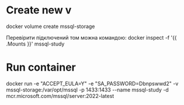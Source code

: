 # Create new v
docker volume create mssql-storage

Перевірити підключений том можна командою:
docker inspect -f '{{ .Mounts }}' mssql-study
# Run container
docker run -e "ACCEPT_EULA=Y" -e "SA_PASSWORD=Dbnpswwd2" -v
mssql-storage:/var/opt/mssql -p 1433:1433 --name mssql-study -d
mcr.microsoft.com/mssql/server:2022-latest